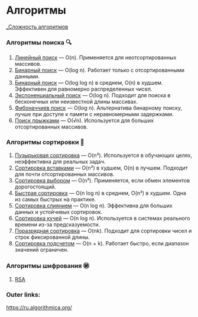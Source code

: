 # Алгоритмы

[_Сложность алгоритмов](2.%20Knowledge/Программирование/8.%20Алгоритмы/_Сложность%20алгоритмов.md)

### Алгоритмы поиска 🔍

1. [Линейный поиск](2.%20Knowledge/Программирование/8.%20Алгоритмы/Поиск/Линейный%20поиск.md) — O(n). Применяется для неотсортированных массивов.
2. [Бинарный поиск](2.%20Knowledge/Программирование/8.%20Алгоритмы/Поиск/Бинарный%20поиск.md) — O(log n). Работает только с отсортированными данными.
3. [Бинарный поиск](2.%20Knowledge/Программирование/8.%20Алгоритмы/Поиск/Бинарный%20поиск.md) — O(log log n) в среднем, O(n) в худшем. Эффективен для равномерно распределенных чисел.
4. [Экспоненциальный поиск](2.%20Knowledge/Программирование/8.%20Алгоритмы/Поиск/Экспоненциальный%20поиск.md) — O(log n). Подходит для поиска в бесконечных или неизвестной длины массивах.
5. [Фибоначчиев поиск](2.%20Knowledge/Программирование/8.%20Алгоритмы/Поиск/Фибоначчиев%20поиск.md) — O(log n). Альтернатива бинарному поиску, лучше при доступе к памяти с неравномерными задержками.
6. [Поиск прыжками](2.%20Knowledge/Программирование/8.%20Алгоритмы/Поиск/Поиск%20прыжками.md) — O(√n). Используется для больших отсортированных массивов.

### Алгоритмы сортировки 🔄

1. [Пузырьковая сортировка](2.%20Knowledge/Программирование/8.%20Алгоритмы/Сортировка/Пузырьковая%20сортировка.md) — O(n²). Используется в обучающих целях, неэффективна для реальных задач.
2. [Сортировка вставками](2.%20Knowledge/Программирование/8.%20Алгоритмы/Сортировка/Сортировка%20вставками.md) — O(n²) в худшем, O(n) в лучшем. Подходит для почти отсортированных массивов.
3. [Сортировка выбором](2.%20Knowledge/Программирование/8.%20Алгоритмы/Сортировка/Сортировка%20выбором.md) — O(n²). Применяется, если обмен элементов дорогостоящий.
4. [Быстрая сортировка](2.%20Knowledge/Программирование/8.%20Алгоритмы/Сортировка/Быстрая%20сортировка.md) — O(n log n) в среднем, O(n²) в худшем. Одна из самых быстрых на практике.
5. [Сортировка слиянием](2.%20Knowledge/Программирование/8.%20Алгоритмы/Сортировка/Сортировка%20слиянием.md) — O(n log n). Эффективна для больших данных и устойчивых сортировок.
6. [Сортировка кучей](2.%20Knowledge/Программирование/8.%20Алгоритмы/Сортировка/Сортировка%20кучей.md) — O(n log n). Используется в системах реального времени из-за предсказуемости.
7. [Поразрядная сортировка](2.%20Knowledge/Программирование/8.%20Алгоритмы/Сортировка/Поразрядная%20сортировка.md) — O(nk). Подходит для сортировки чисел и строк фиксированной длины.
8. [Сортировка подсчетом](2.%20Knowledge/Программирование/8.%20Алгоритмы/Сортировка/Сортировка%20подсчетом.md) — O(n + k). Работает быстро, если диапазон значений ограничен.

### Алгоритмы шифрования ㊙
1. [RSA](2.%20Knowledge/Программирование/8.%20Алгоритмы/Шифрование/RSA.md)


### Outer links:
https://ru.algorithmica.org/
